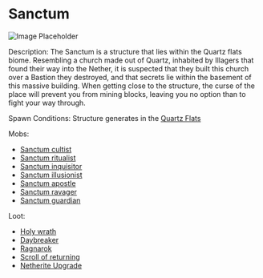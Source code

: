 ﻿# Sanctum
![Image Placeholder](https://static.miraheze.org/stardustlabswiki/c/c7/Sanctum.png)

Description:
The Sanctum is a structure that lies within the Quartz flats biome. Resembling a church made out of Quartz, inhabited by Illagers that found their way into the Nether, it is suspected that they built this church over a Bastion they destroyed, and that secrets lie within the basement of this massive building. When getting close to the structure, the curse of the place will prevent you from mining blocks, leaving you no option than to fight your way through.

Spawn Conditions:
Structure generates in the [Quartz Flats](https://officiallysp.net/pokeywiki/Nether_Biomes/quartzflats.html)

Mobs:
- [Sanctum cultist](https://officiallysp.net/pokeywiki/Nether_Mobs/sanctumcultist)
- [Sanctum ritualist](https://officiallysp.net/pokeywiki/Nether_Mobs/sanctumritualist)
- [Sanctum inquisitor](https://officiallysp.net/pokeywiki/Nether_Mobs/sanctuminquisitor)
- [Sanctum illusionist](https://officiallysp.net/pokeywiki/Nether_Mobs/sanctumillusionist)
- [Sanctum apostle](https://officiallysp.net/pokeywiki/Nether_Mobs/sanctumapostle)
- [Sanctum ravager](https://officiallysp.net/pokeywiki/Nether_Mobs/sanctumravager)
- [Sanctum guardian](https://officiallysp.net/pokeywiki/Nether_Mobs/sanctumguardian)

Loot:
- [Holy wrath](holywrath)
- [Daybreaker](daybreaker)
- [Ragnarok](ragnarok)
- [Scroll of returning](scrollofreturning)
- [Netherite Upgrade](netheriteupgrade) 
